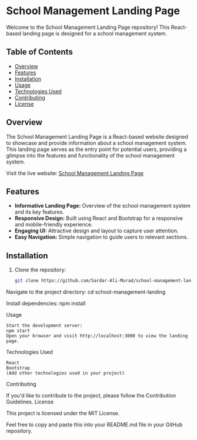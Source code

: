 # School Management Landing Page

Welcome to the School Management Landing Page repository! This React-based landing page is designed for a school management system.

## Table of Contents

- [Overview](#overview)
- [Features](#features)
- [Installation](#installation)
- [Usage](#usage)
- [Technologies Used](#technologies-used)
- [Contributing](#contributing)
- [License](#license)

## Overview

The School Management Landing Page is a React-based website designed to showcase and provide information about a school management system. This landing page serves as the entry point for potential users, providing a glimpse into the features and functionality of the school management system.

Visit the live website: [School Management Landing Page](https://www.managemyschool.online)

## Features

- **Informative Landing Page:** Overview of the school management system and its key features.
- **Responsive Design:** Built using React and Bootstrap for a responsive and mobile-friendly experience.
- **Engaging UI:** Attractive design and layout to capture user attention.
- **Easy Navigation:** Simple navigation to guide users to relevant sections.

## Installation

1. Clone the repository:

   ```bash
   git clone https://github.com/Sardar-Ali-Murad/school-management-landing.git
   
Navigate to the project directory:
cd school-management-landing

Install dependencies:
npm install

Usage

    Start the development server:
    npm start
    Open your browser and visit http://localhost:3000 to view the landing page.

Technologies Used

    React
    Bootstrap
    (Add other technologies used in your project)

Contributing

If you'd like to contribute to the project, please follow the Contribution Guidelines.
License

This project is licensed under the MIT License.

Feel free to copy and paste this into your README.md file in your GitHub repository.
